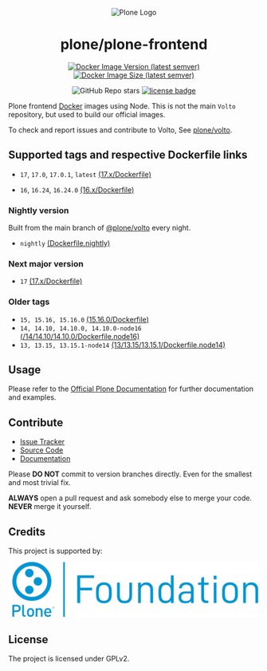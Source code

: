 <p align="center">
    <img alt="Plone Logo" width="200px" src="https://raw.githubusercontent.com/plone/plone-frontend/15.x/docs/logo.png">
</p>

<h1 align="center">
  plone/plone-frontend
</h1>

<div align="center">

[![Docker Image Version (latest semver)](https://img.shields.io/docker/v/plone/plone-frontend?sort=semver)](https://hub.docker.com/r/plone/plone-frontend)
[![Docker Image Size (latest semver)](https://img.shields.io/docker/image-size/plone/plone-frontend?sort=semver)](https://hub.docker.com/r/plone/plone-frontend)

![GitHub Repo stars](https://img.shields.io/github/stars/plone/plone-frontend?style=flat-square)
[![license badge](https://img.shields.io/github/license/plone/plone-frontend)](./LICENSE)

</div>

Plone frontend [Docker](https://docker.com) images using Node.  This is not the main `Volto` repository, but used to build our official images.

To check and report issues and contribute to Volto, See [plone/volto](https://github.com/plone/volto).

## Supported tags and respective Dockerfile links

- `17`, `17.0`, `17.0.1`, `latest` [(17.x/Dockerfile)](https://github.com/plone/plone-frontend/blob/17.x/Dockerfile)

- `16`, `16.24`, `16.24.0` [(16.x/Dockerfile)](https://github.com/plone/plone-frontend/blob/16.x/Dockerfile)

### Nightly version

Built from the main branch of [@plone/volto](https://github.com/plone/volto) every night.

- `nightly` [(Dockerfile.nightly)](https://github.com/plone/plone-frontend/blob/15.x/Dockerfile.nightly)

### Next major version

- `17` [(17.x/Dockerfile)](https://github.com/plone/plone-frontend/blob/17.x/Dockerfile)

### Older tags

- `15, 15.16, 15.16.0` [(15.16.0/Dockerfile)](https://github.com/plone/plone-frontend/blob/v15.16.0/Dockerfile)
- `14, 14.10, 14.10.0, 14.10.0-node16` [(/14/14.10/14.10.0/Dockerfile.node16)](https://github.com/plone/plone-frontend/blob/5419f28e2d00788ca042c49cc44df83b6785ee3a/14/14.10/14.10.0/Dockerfile.node16)
- `13, 13.15, 13.15.1-node14` [(13/13.15/13.15.1/Dockerfile.node14)](https://github.com/plone/plone-frontend/blob/5419f28e2d00788ca042c49cc44df83b6785ee3a/13/13.15/13.15.1/Dockerfile.node14)

## Usage

Please refer to the [Official Plone Documentation](https://6.dev-docs.plone.org/install/containers/images/frontend.html) for further documentation and examples.

## Contribute

- [Issue Tracker](https://github.com/plone/plone-frontend/issues)
- [Source Code](https://github.com/plone/plone-frontend/)
- [Documentation](https://6.docs.plone.org/install/containers/images/frontend.html)

Please **DO NOT** commit to version branches directly. Even for the smallest and most trivial fix.

**ALWAYS** open a pull request and ask somebody else to merge your code. **NEVER** merge it yourself.

## Credits

This project is supported by:

[![Plone Foundation](https://raw.githubusercontent.com/plone/.github/main/plone-foundation.png)](https://plone.org/)

## License

The project is licensed under GPLv2.
